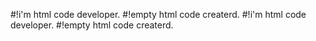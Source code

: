 #!i'm html code developer.
#!empty html code createrd.
#!i'm html code developer. 
#!empty html code createrd.

